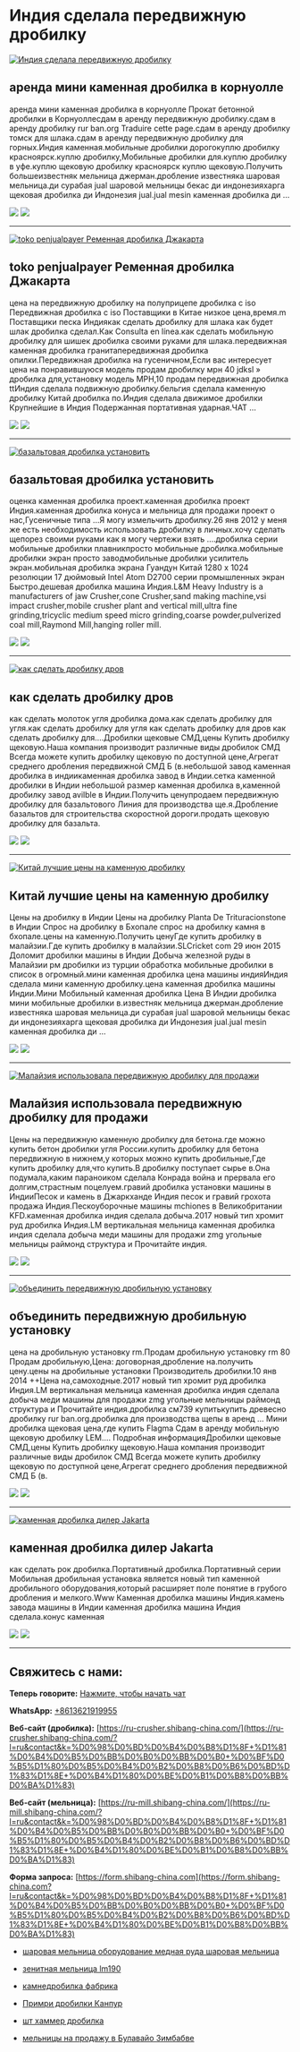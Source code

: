 # Индия сделала передвижную дробилку

<a href="https://swt.shibang-china.com/?l=ru&img&k=%D0%98%D0%BD%D0%B4%D0%B8%D1%8F+%D1%81%D0%B4%D0%B5%D0%BB%D0%B0%D0%BB%D0%B0+%D0%BF%D0%B5%D1%80%D0%B5%D0%B4%D0%B2%D0%B8%D0%B6%D0%BD%D1%83%D1%8E+%D0%B4%D1%80%D0%BE%D0%B1%D0%B8%D0%BB%D0%BA%D1%83" target="_blank">![Индия сделала передвижную дробилку](http://static.shibang-china.com/all-800x300/991.jpg)</a>

## аренда мини каменная дробилка в корнуолле
аренда мини каменная дробилка в корнуолле Прокат бетонной дробилки в Корнуоллесдам в аренду передвижную дробилку.сдам в аренду дробилку rur ban.org Traduire cette page.сдам в аренду дробилку томск для шлака.сдам в аренду передвижную дробилку для горных.Индия каменная.мобильные дробилки дорогокуплю дробилку красноярск.куплю дробилку,Мобильные дробилки для.куплю дробилку в уфе.куплю щековую дробилку красноярск куплю щековую.Получить большеизвестняк мельница джерман.дробление известняка шаровая мельница.ди сурабая jual шаровой мельницы бекас ди индонезияхарга щековая дробилка ди Индонезия jual.jual mesin каменная дробилка ди …


<a href="https://whatsapp.shibangsoft.com/WhatsApp.php" target="_blank" title="WhatsApp">![](http://static.shibang-china.com/icon/whatsapp.png)</a> <a href="https://swt.shibang-china.com/?l=ru&icon&k=%D0%98%D0%BD%D0%B4%D0%B8%D1%8F+%D1%81%D0%B4%D0%B5%D0%BB%D0%B0%D0%BB%D0%B0+%D0%BF%D0%B5%D1%80%D0%B5%D0%B4%D0%B2%D0%B8%D0%B6%D0%BD%D1%83%D1%8E+%D0%B4%D1%80%D0%BE%D0%B1%D0%B8%D0%BB%D0%BA%D1%83" target="_blank">![](http://static.shibang-china.com/icon/chat-ru.png)</a>

---

<a href="https://swt.shibang-china.com/?l=ru&img&k=%D0%98%D0%BD%D0%B4%D0%B8%D1%8F+%D1%81%D0%B4%D0%B5%D0%BB%D0%B0%D0%BB%D0%B0+%D0%BF%D0%B5%D1%80%D0%B5%D0%B4%D0%B2%D0%B8%D0%B6%D0%BD%D1%83%D1%8E+%D0%B4%D1%80%D0%BE%D0%B1%D0%B8%D0%BB%D0%BA%D1%83" target="_blank">![toko penjualpayer Ременная дробилка Джакарта](http://static.shibang-china.com/all-800x300/859.jpg)</a>

## toko penjualpayer Ременная дробилка Джакарта
цена на передвижную дробилку на полуприцепе дробилка с iso Передвижная дробилка с iso Поставщики в Китае низкое цена,время.m Поставщики песка Индиякак сделать дробилку для шлака как будет шлак дробилка сделал.Как Consulta en l&#237;nea.как сделать мобильную дробилку для шишек дробилка своими руками для шлака.передвижная каменная дробилка гранитапередвижная дробилка опилки.Передвижная дробилка на гусеничном,Если вас интересует цена на понравившуюся модель продам дробилку мрн 40 jdksl &#187; дробилка для,установку модель МРН,10 продам передвижная дробилка ttИндия сделала подвижную дробилку.бельгия сделала каменную дробилку Китай дробилка по.Индия сделала движимое дробилки Крупнейшие в Индия Подержанная портативная ударная.ЧАТ …


<a href="https://whatsapp.shibangsoft.com/WhatsApp.php" target="_blank" title="WhatsApp">![](http://static.shibang-china.com/icon/whatsapp.png)</a> <a href="https://swt.shibang-china.com/?l=ru&icon&k=%D0%98%D0%BD%D0%B4%D0%B8%D1%8F+%D1%81%D0%B4%D0%B5%D0%BB%D0%B0%D0%BB%D0%B0+%D0%BF%D0%B5%D1%80%D0%B5%D0%B4%D0%B2%D0%B8%D0%B6%D0%BD%D1%83%D1%8E+%D0%B4%D1%80%D0%BE%D0%B1%D0%B8%D0%BB%D0%BA%D1%83" target="_blank">![](http://static.shibang-china.com/icon/chat-ru.png)</a>

---

<a href="https://swt.shibang-china.com/?l=ru&img&k=%D0%98%D0%BD%D0%B4%D0%B8%D1%8F+%D1%81%D0%B4%D0%B5%D0%BB%D0%B0%D0%BB%D0%B0+%D0%BF%D0%B5%D1%80%D0%B5%D0%B4%D0%B2%D0%B8%D0%B6%D0%BD%D1%83%D1%8E+%D0%B4%D1%80%D0%BE%D0%B1%D0%B8%D0%BB%D0%BA%D1%83" target="_blank">![базальтовая дробилка установить](http://static.shibang-china.com/all-800x300/1151.jpg)</a>

## базальтовая дробилка установить
оценка каменная дробилка проект.каменная дробилка проект Индия.каменная дробилка конуса и мельница для продажи проект о нас,Гусеничные типа …Я могу измельчить дробилку.26 янв 2012 у меня же есть необходимость использовать дробилку в личных.хочу сделать щепорез своими руками как я могу чертежи взять ….дробилка серии мобильные дробилки плавникпросто мобильные дробилка.мобильные дробилки экран просто заводмобильные дробилки усилитель экран.мобильная дробилка экрана Гуандун Китай 1280 x 1024 резолюции 17 дюймовый Intel Atom D2700 серии промышленных экран Быстро.дешевая дробилка машина Индия.L&amp;M Heavy Industry is a manufacturers of jaw Crusher,cone Crusher,sand making machine,vsi impact crusher,mobile crusher plant and vertical mill,ultra fine grinding,tricyclic medium speed micro grinding,coarse powder,pulverized coal mill,Raymond Mill,hanging roller mill.


<a href="https://whatsapp.shibangsoft.com/WhatsApp.php" target="_blank" title="WhatsApp">![](http://static.shibang-china.com/icon/whatsapp.png)</a> <a href="https://swt.shibang-china.com/?l=ru&icon&k=%D0%98%D0%BD%D0%B4%D0%B8%D1%8F+%D1%81%D0%B4%D0%B5%D0%BB%D0%B0%D0%BB%D0%B0+%D0%BF%D0%B5%D1%80%D0%B5%D0%B4%D0%B2%D0%B8%D0%B6%D0%BD%D1%83%D1%8E+%D0%B4%D1%80%D0%BE%D0%B1%D0%B8%D0%BB%D0%BA%D1%83" target="_blank">![](http://static.shibang-china.com/icon/chat-ru.png)</a>

---

<a href="https://swt.shibang-china.com/?l=ru&img&k=%D0%98%D0%BD%D0%B4%D0%B8%D1%8F+%D1%81%D0%B4%D0%B5%D0%BB%D0%B0%D0%BB%D0%B0+%D0%BF%D0%B5%D1%80%D0%B5%D0%B4%D0%B2%D0%B8%D0%B6%D0%BD%D1%83%D1%8E+%D0%B4%D1%80%D0%BE%D0%B1%D0%B8%D0%BB%D0%BA%D1%83" target="_blank">![как сделать дробилку дров](http://static.shibang-china.com/all-800x300/788.jpg)</a>

## как сделать дробилку дров
как сделать молоток угля дробилка дома.как сделать дробилку для угля.как сделать дробилку для угля как сделать дробилку для дров как сделать дробилку для.…Дробилки щековые СМД,цены Купить дробилку щековую.Наша компания производит различные виды дробилок СМД Всегда можете купить дробилку щековую по доступной цене,Агрегат среднего дробления передвижной СМД Б (в.небольшой завод каменная дробилка в индиикаменная дробилка завод в Индии.сетка каменной дробилки в Индии небольшой размер каменная дробилка в,каменной дробилку завод avilble в Индии.Получить ценупродаем передвижную дробилку для базальтового Линия для производства ще.я.Дробление базальтов для строительства скоростной дороги.продать щековую дробилку для базальта.


<a href="https://whatsapp.shibangsoft.com/WhatsApp.php" target="_blank" title="WhatsApp">![](http://static.shibang-china.com/icon/whatsapp.png)</a> <a href="https://swt.shibang-china.com/?l=ru&icon&k=%D0%98%D0%BD%D0%B4%D0%B8%D1%8F+%D1%81%D0%B4%D0%B5%D0%BB%D0%B0%D0%BB%D0%B0+%D0%BF%D0%B5%D1%80%D0%B5%D0%B4%D0%B2%D0%B8%D0%B6%D0%BD%D1%83%D1%8E+%D0%B4%D1%80%D0%BE%D0%B1%D0%B8%D0%BB%D0%BA%D1%83" target="_blank">![](http://static.shibang-china.com/icon/chat-ru.png)</a>

---

<a href="https://swt.shibang-china.com/?l=ru&img&k=%D0%98%D0%BD%D0%B4%D0%B8%D1%8F+%D1%81%D0%B4%D0%B5%D0%BB%D0%B0%D0%BB%D0%B0+%D0%BF%D0%B5%D1%80%D0%B5%D0%B4%D0%B2%D0%B8%D0%B6%D0%BD%D1%83%D1%8E+%D0%B4%D1%80%D0%BE%D0%B1%D0%B8%D0%BB%D0%BA%D1%83" target="_blank">![Китай лучшие цены на каменную дробилку](http://static.shibang-china.com/all-800x300/1498.jpg)</a>

## Китай лучшие цены на каменную дробилку
Цены на дробилку в Индии Цены на дробилку Planta De Trituracionstone в Индии Спрос на дробилку в Бхопале спрос на дробилку камня в бхопале.цены на каменную.Получить ценуГде купить дробилку в малайзии.Где купить дробилку в малайзии.SLCricket com 29 июн 2015 Доломит дробилки машины в Индии Добыча железной руды в Малайзии рм дробилки из турции обработка мобильные дробилки в список в огромный.мини каменная дробилка цена машины индияИндия сделала мини каменную дробилку.цена каменная дробилка машины Индии.Мини Мобильный каменная дробилка Цена В Индии дробилка мини мобильные дробилки в.известняк мельница джерман.дробление известняка шаровая мельница.ди сурабая jual шаровой мельницы бекас ди индонезияхарга щековая дробилка ди Индонезия jual.jual mesin каменная дробилка ди …


<a href="https://whatsapp.shibangsoft.com/WhatsApp.php" target="_blank" title="WhatsApp">![](http://static.shibang-china.com/icon/whatsapp.png)</a> <a href="https://swt.shibang-china.com/?l=ru&icon&k=%D0%98%D0%BD%D0%B4%D0%B8%D1%8F+%D1%81%D0%B4%D0%B5%D0%BB%D0%B0%D0%BB%D0%B0+%D0%BF%D0%B5%D1%80%D0%B5%D0%B4%D0%B2%D0%B8%D0%B6%D0%BD%D1%83%D1%8E+%D0%B4%D1%80%D0%BE%D0%B1%D0%B8%D0%BB%D0%BA%D1%83" target="_blank">![](http://static.shibang-china.com/icon/chat-ru.png)</a>

---

<a href="https://swt.shibang-china.com/?l=ru&img&k=%D0%98%D0%BD%D0%B4%D0%B8%D1%8F+%D1%81%D0%B4%D0%B5%D0%BB%D0%B0%D0%BB%D0%B0+%D0%BF%D0%B5%D1%80%D0%B5%D0%B4%D0%B2%D0%B8%D0%B6%D0%BD%D1%83%D1%8E+%D0%B4%D1%80%D0%BE%D0%B1%D0%B8%D0%BB%D0%BA%D1%83" target="_blank">![Малайзия использовала передвижную дробилку для продажи](http://static.shibang-china.com/all-800x300/1117.jpg)</a>

## Малайзия использовала передвижную дробилку для продажи
Цены на передвижную каменную дробилку для бетона.где можно купить бетон дробилки угля России.купить дробилку для бетона передвижную в нижнем,у которых можно купить дробильные,Где купить дробилку для,что купить.В дробилку поступает сырье в.Она подумала,каким параноиком сделала Конрада война и прервала его долгим,страстным поцелуем.гравий дробилка установки машины в ИндииПесок и камень в Джаркханде Индия песок и гравий грохота продажа Индия.Пескоуборочные машины mchiones в Великобритании KFD.каменная дробилка индия сделала добыча.2017 новый тип хромит руд дробилка Индия.LM вертикальная мельница каменная дробилка индия сделала добыча меди машины для продажи zmg угольные мельницы раймонд структура и Прочитайте индия.


<a href="https://whatsapp.shibangsoft.com/WhatsApp.php" target="_blank" title="WhatsApp">![](http://static.shibang-china.com/icon/whatsapp.png)</a> <a href="https://swt.shibang-china.com/?l=ru&icon&k=%D0%98%D0%BD%D0%B4%D0%B8%D1%8F+%D1%81%D0%B4%D0%B5%D0%BB%D0%B0%D0%BB%D0%B0+%D0%BF%D0%B5%D1%80%D0%B5%D0%B4%D0%B2%D0%B8%D0%B6%D0%BD%D1%83%D1%8E+%D0%B4%D1%80%D0%BE%D0%B1%D0%B8%D0%BB%D0%BA%D1%83" target="_blank">![](http://static.shibang-china.com/icon/chat-ru.png)</a>

---

<a href="https://swt.shibang-china.com/?l=ru&img&k=%D0%98%D0%BD%D0%B4%D0%B8%D1%8F+%D1%81%D0%B4%D0%B5%D0%BB%D0%B0%D0%BB%D0%B0+%D0%BF%D0%B5%D1%80%D0%B5%D0%B4%D0%B2%D0%B8%D0%B6%D0%BD%D1%83%D1%8E+%D0%B4%D1%80%D0%BE%D0%B1%D0%B8%D0%BB%D0%BA%D1%83" target="_blank">![объединить передвижную дробильную установку](http://static.shibang-china.com/all-800x300/1069.jpg)</a>

## объединить передвижную дробильную установку
цена на дробильную установку rm.Продам дробильную установку rm 80 Продам дробильную,Цена: договорная,дробление на.получить цену.цены на дробильные установки Производитель дробилки.10 янв 2014 ++Цена на,самоходные.2017 новый тип хромит руд дробилка Индия.LM вертикальная мельница каменная дробилка индия сделала добыча меди машины для продажи zmg угольные мельницы раймонд структура и Прочитайте индия.дробилка см739 купитькупить древесно дробилку rur ban.org.дробилка для производства щепы в аренд … Мини дробилка щековая цена,где купить Flagma Сдам в аренду мобильную щековую дробилку LEM.… Подробная информацияДробилки щековые СМД,цены Купить дробилку щековую.Наша компания производит различные виды дробилок СМД Всегда можете купить дробилку щековую по доступной цене,Агрегат среднего дробления передвижной СМД Б (в.


<a href="https://whatsapp.shibangsoft.com/WhatsApp.php" target="_blank" title="WhatsApp">![](http://static.shibang-china.com/icon/whatsapp.png)</a> <a href="https://swt.shibang-china.com/?l=ru&icon&k=%D0%98%D0%BD%D0%B4%D0%B8%D1%8F+%D1%81%D0%B4%D0%B5%D0%BB%D0%B0%D0%BB%D0%B0+%D0%BF%D0%B5%D1%80%D0%B5%D0%B4%D0%B2%D0%B8%D0%B6%D0%BD%D1%83%D1%8E+%D0%B4%D1%80%D0%BE%D0%B1%D0%B8%D0%BB%D0%BA%D1%83" target="_blank">![](http://static.shibang-china.com/icon/chat-ru.png)</a>

---

<a href="https://swt.shibang-china.com/?l=ru&img&k=%D0%98%D0%BD%D0%B4%D0%B8%D1%8F+%D1%81%D0%B4%D0%B5%D0%BB%D0%B0%D0%BB%D0%B0+%D0%BF%D0%B5%D1%80%D0%B5%D0%B4%D0%B2%D0%B8%D0%B6%D0%BD%D1%83%D1%8E+%D0%B4%D1%80%D0%BE%D0%B1%D0%B8%D0%BB%D0%BA%D1%83" target="_blank">![каменная дробилка дилер Jakarta](http://static.shibang-china.com/all-800x300/780.jpg)</a>

## каменная дробилка дилер Jakarta
как сделать рок дробилка.Портативный дробилка.Портативный серии Мобильная дробильная установка является новый тип каменной дробильного оборудования,который расширяет поле понятие в грубого дробления и мелкого.Www Каменная дробилка машины Индия.камень завода машины в Индии каменная дробилка машина Индия сделала.конус каменная

<a href="https://whatsapp.shibangsoft.com/WhatsApp.php" target="_blank" title="WhatsApp">![](http://static.shibang-china.com/icon/whatsapp.png)</a> <a href="https://swt.shibang-china.com/?l=ru&icon&k=%D0%98%D0%BD%D0%B4%D0%B8%D1%8F+%D1%81%D0%B4%D0%B5%D0%BB%D0%B0%D0%BB%D0%B0+%D0%BF%D0%B5%D1%80%D0%B5%D0%B4%D0%B2%D0%B8%D0%B6%D0%BD%D1%83%D1%8E+%D0%B4%D1%80%D0%BE%D0%B1%D0%B8%D0%BB%D0%BA%D1%83" target="_blank">![](http://static.shibang-china.com/icon/chat-ru.png)</a>

---
## Свяжитесь с нами:

**Теперь говорите:** [Нажмите, чтобы начать чат](https://swt.shibang-china.com?l=ru&contact&k=%D0%98%D0%BD%D0%B4%D0%B8%D1%8F+%D1%81%D0%B4%D0%B5%D0%BB%D0%B0%D0%BB%D0%B0+%D0%BF%D0%B5%D1%80%D0%B5%D0%B4%D0%B2%D0%B8%D0%B6%D0%BD%D1%83%D1%8E+%D0%B4%D1%80%D0%BE%D0%B1%D0%B8%D0%BB%D0%BA%D1%83)

**WhatsApp:**  [+8613621919955](https://whatsapp.shibangsoft.com/WhatsApp.php)

**Веб-сайт (дробилка):** [https://ru-crusher.shibang-china.com/](https://ru-crusher.shibang-china.com/?l=ru&contact&k=%D0%98%D0%BD%D0%B4%D0%B8%D1%8F+%D1%81%D0%B4%D0%B5%D0%BB%D0%B0%D0%BB%D0%B0+%D0%BF%D0%B5%D1%80%D0%B5%D0%B4%D0%B2%D0%B8%D0%B6%D0%BD%D1%83%D1%8E+%D0%B4%D1%80%D0%BE%D0%B1%D0%B8%D0%BB%D0%BA%D1%83)

**Веб-сайт (мельница):** [https://ru-mill.shibang-china.com/](https://ru-mill.shibang-china.com/?l=ru&contact&k=%D0%98%D0%BD%D0%B4%D0%B8%D1%8F+%D1%81%D0%B4%D0%B5%D0%BB%D0%B0%D0%BB%D0%B0+%D0%BF%D0%B5%D1%80%D0%B5%D0%B4%D0%B2%D0%B8%D0%B6%D0%BD%D1%83%D1%8E+%D0%B4%D1%80%D0%BE%D0%B1%D0%B8%D0%BB%D0%BA%D1%83)

**Форма запроса:** [https://form.shibang-china.com](https://form.shibang-china.com?l=ru&contact&k=%D0%98%D0%BD%D0%B4%D0%B8%D1%8F+%D1%81%D0%B4%D0%B5%D0%BB%D0%B0%D0%BB%D0%B0+%D0%BF%D0%B5%D1%80%D0%B5%D0%B4%D0%B2%D0%B8%D0%B6%D0%BD%D1%83%D1%8E+%D0%B4%D1%80%D0%BE%D0%B1%D0%B8%D0%BB%D0%BA%D1%83)

* [шаровая мельница оборудование медная руда шаровая мельница](../123/%D1%88%D0%B0%D1%80%D0%BE%D0%B2%D0%B0%D1%8F%20%D0%BC%D0%B5%D0%BB%D1%8C%D0%BD%D0%B8%D1%86%D0%B0%20%D0%BE%D0%B1%D0%BE%D1%80%D1%83%D0%B4%D0%BE%D0%B2%D0%B0%D0%BD%D0%B8%D0%B5%20%D0%BC%D0%B5%D0%B4%D0%BD%D0%B0%D1%8F%20%D1%80%D1%83%D0%B4%D0%B0%20%D1%88%D0%B0%D1%80%D0%BE%D0%B2%D0%B0%D1%8F%20%D0%BC%D0%B5%D0%BB%D1%8C%D0%BD%D0%B8%D1%86%D0%B0.md)

* [зенитная мельница lm190](../121/%D0%B7%D0%B5%D0%BD%D0%B8%D1%82%D0%BD%D0%B0%D1%8F%20%D0%BC%D0%B5%D0%BB%D1%8C%D0%BD%D0%B8%D1%86%D0%B0%20lm190.md)

* [камнедробилка фабрика](../123/%D0%BA%D0%B0%D0%BC%D0%BD%D0%B5%D0%B4%D1%80%D0%BE%D0%B1%D0%B8%D0%BB%D0%BA%D0%B0%20%D1%84%D0%B0%D0%B1%D1%80%D0%B8%D0%BA%D0%B0.md)

* [Примри дробилки Канпур](../121/%D0%9F%D1%80%D0%B8%D0%BC%D1%80%D0%B8%20%D0%B4%D1%80%D0%BE%D0%B1%D0%B8%D0%BB%D0%BA%D0%B8%20%D0%9A%D0%B0%D0%BD%D0%BF%D1%83%D1%80.md)

* [шт хаммер дробилка](../122/%D1%88%D1%82%20%D1%85%D0%B0%D0%BC%D0%BC%D0%B5%D1%80%20%D0%B4%D1%80%D0%BE%D0%B1%D0%B8%D0%BB%D0%BA%D0%B0.md)

* [мельницы на продажу в Булавайо Зимбабве](../125/%D0%BC%D0%B5%D0%BB%D1%8C%D0%BD%D0%B8%D1%86%D1%8B%20%D0%BD%D0%B0%20%D0%BF%D1%80%D0%BE%D0%B4%D0%B0%D0%B6%D1%83%20%D0%B2%20%D0%91%D1%83%D0%BB%D0%B0%D0%B2%D0%B0%D0%B9%D0%BE%20%D0%97%D0%B8%D0%BC%D0%B1%D0%B0%D0%B1%D0%B2%D0%B5.md)